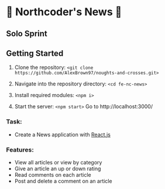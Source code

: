 # 📰 Northcoder's News 📰

## Solo Sprint

## Getting Started
1) Clone the repository:
`<git clone https://github.com/AlexBrown97/noughts-and-crosses.git>` 

2) Navigate into the repository directory:
`<cd fe-nc-news>` 

3) Install required modules:
`<npm i>` 

4) Start the server:
`<npm start>` 
Go to http://localhost:3000/

### Task:
* Create a News application with [React.js](https://reactjs.org/)
### Features:
* View all articles or view by category
* Give an article an up or down rating
* Read comments on each article
* Post and delete a comment on an article

